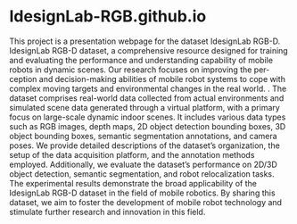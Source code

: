 # IdesignLab-RGB.github.io
This project is a presentation webpage for the dataset IdesignLab RGB-D.
IdesignLab RGB-D dataset,
a comprehensive resource designed for training and evaluating
the performance and understanding capability of mobile robots
in dynamic scenes. Our research focuses on improving the per-
ception and decision-making abilities of mobile robot systems to
cope with complex moving targets and environmental changes in
the real world. . The dataset comprises real-world data collected
from actual environments and simulated scene data generated
through a virtual platform, with a primary focus on large-scale
dynamic indoor scenes. It includes various data types such as
RGB images, depth maps, 2D object detection bounding boxes,
3D object bounding boxes, semantic segmentation annotations,
and camera poses. We provide detailed descriptions of the
dataset’s organization, the setup of the data acquisition platform,
and the annotation methods employed. Additionally, we evaluate
the dataset’s performance on 2D/3D object detection, semantic
segmentation, and robot relocalization tasks. The experimental
results demonstrate the broad applicability of the IdesignLab
RGB-D dataset in the field of mobile robotics. By sharing this
dataset, we aim to foster the development of mobile robot
technology and stimulate further research and innovation in this
field.
